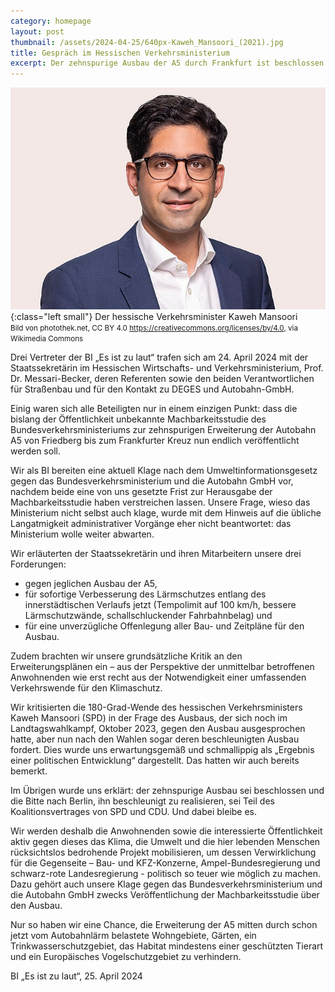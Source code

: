 ```yaml
---
category: homepage
layout: post
thumbnail: /assets/2024-04-25/640px-Kaweh_Mansoori_(2021).jpg
title: Gespräch im Hessischen Verkehrsministerium
excerpt: Der zehnspurige Ausbau der A5 durch Frankfurt ist beschlossen und soll beschleunigt umgesetzt werden. Basta.
---
```


![Der hessische Verkehrsminister Kaweh Mansoori (2021)](</assets/2024-04-25/640px-Kaweh_Mansoori_(2021).jpg>){:class="left small"}
Der hessische Verkehrsminister Kaweh Mansoori<br />
<small>Bild von photothek.net, CC BY 4.0 <https://creativecommons.org/licenses/by/4.0>, via Wikimedia Commons</small>

Drei Vertreter der BI „Es ist zu laut“ trafen sich am 24. April 2024 mit der Staatssekretärin im Hessischen Wirtschafts- und Verkehrsministerium, Prof. Dr. Messari-Becker, deren Referenten sowie den beiden Verantwortlichen für Straßenbau und für den Kontakt zu DEGES und Autobahn-GmbH.

Einig waren sich alle Beteiligten nur in einem einzigen Punkt: dass die bislang der Öffentlichkeit unbekannte Machbarkeitsstudie des Bundesverkehrsministeriums zur zehnspurigen Erweiterung der Autobahn A5 von Friedberg bis zum Frankfurter Kreuz nun endlich veröffentlicht werden soll.

Wir als BI bereiten eine aktuell Klage nach dem Umweltinformationsgesetz gegen das Bundesverkehrsministerium und die Autobahn GmbH vor, nachdem beide eine von uns gesetzte Frist zur Herausgabe der Machbarkeitsstudie haben verstreichen lassen. Unsere Frage, wieso das Ministerium nicht selbst auch klage, wurde mit dem Hinweis auf die übliche Langatmigkeit administrativer Vorgänge eher nicht beantwortet: das Ministerium wolle weiter abwarten.

Wir erläuterten der Staatssekretärin und ihren Mitarbeitern unsere drei Forderungen:

- gegen jeglichen Ausbau der A5,
- für sofortige Verbesserung des Lärmschutzes entlang des innerstädtischen Verlaufs jetzt (Tempolimit auf 100 km/h, bessere Lärmschutzwände, schallschluckender Fahrbahnbelag) und
- für eine unverzügliche Offenlegung aller Bau- und Zeitpläne für den Ausbau.

Zudem brachten wir unsere grundsätzliche Kritik an den Erweiterungsplänen ein – aus der Perspektive der unmittelbar betroffenen Anwohnenden wie erst recht aus der Notwendigkeit einer umfassenden Verkehrswende für den Klimaschutz.

Wir kritisierten die 180-Grad-Wende des hessischen Verkehrsministers Kaweh Mansoori (SPD) in der Frage des Ausbaus, der sich noch im Landtagswahlkampf, Oktober 2023, gegen den Ausbau ausgesprochen hatte, aber nun nach den Wahlen sogar deren beschleunigten Ausbau fordert. Dies wurde uns erwartungsgemäß und schmallippig als „Ergebnis einer politischen Entwicklung“ dargestellt. Das hatten wir auch bereits bemerkt.

Im Übrigen wurde uns erklärt: der zehnspurige Ausbau sei beschlossen und die Bitte nach Berlin, ihn beschleunigt zu realisieren, sei Teil des Koalitionsvertrages von SPD und CDU. Und dabei bleibe es.

Wir werden deshalb die Anwohnenden sowie die interessierte Öffentlichkeit aktiv gegen dieses das Klima, die Umwelt und die hier lebenden Menschen rücksichtslos bedrohende Projekt mobilisieren, um dessen Verwirklichung für die Gegenseite – Bau- und KFZ-Konzerne, Ampel-Bundesregierung und schwarz-rote Landesregierung - politisch so teuer wie möglich zu machen. Dazu gehört auch unsere Klage gegen das Bundesverkehrsministerium und die Autobahn GmbH zwecks Veröffentlichung der Machbarkeitsstudie über den Ausbau.

Nur so haben wir eine Chance, die Erweiterung der A5 mitten durch schon jetzt vom Autobahnlärm belastete Wohngebiete, Gärten, ein Trinkwasserschutzgebiet, das Habitat mindestens einer geschützten Tierart und ein Europäisches Vogelschutzgebiet zu verhindern.

BI „Es ist zu laut“, 25. April 2024
